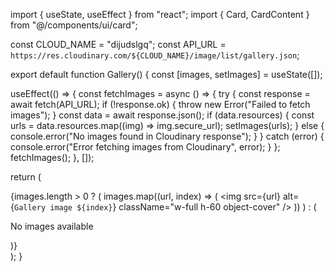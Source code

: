 import { useState, useEffect } from "react";
import { Card, CardContent } from "@/components/ui/card";

const CLOUD_NAME = "dijudslgq";
const API_URL = `https://res.cloudinary.com/${CLOUD_NAME}/image/list/gallery.json`;

export default function Gallery() {
  const [images, setImages] = useState([]);

  useEffect(() => {
    const fetchImages = async () => {
      try {
        const response = await fetch(API_URL);
        if (!response.ok) {
          throw new Error("Failed to fetch images");
        }
        const data = await response.json();
        if (data.resources) {
          const urls = data.resources.map((img) => img.secure_url);
          setImages(urls);
        } else {
          console.error("No images found in Cloudinary response");
        }
      } catch (error) {
        console.error("Error fetching images from Cloudinary", error);
      }
    };
    fetchImages();
  }, []);

  return (
    <div className="grid grid-cols-2 md:grid-cols-4 gap-4 p-4">
      {images.length > 0 ? (
        images.map((url, index) => (
          <Card key={index} className="overflow-hidden rounded-xl shadow-lg">
            <CardContent className="p-0">
              <img src={url} alt={`Gallery image ${index}`} className="w-full h-60 object-cover" />
            </CardContent>
          </Card>
        ))
      ) : (
        <p className="text-center col-span-full">No images available</p>
      )}
    </div>
  );
}
